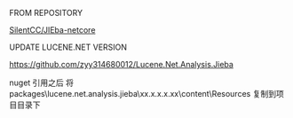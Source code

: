 FROM  REPOSITORY

[SilentCC/JIEba-netcore](https://github.com/SilentCC/JIEba-netcore)

UPDATE LUCENE.NET VERSION  

https://github.com/zyy314680012/Lucene.Net.Analysis.Jieba

nuget 引用之后 将 packages\lucene.net.analysis.jieba\xx.x.x.x.xx\content\Resources 复制到项目目录下

